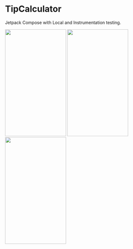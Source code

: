 # TipCalculator
Jetpack Compose with Local and Instrumentation testing.

<img src="https://user-images.githubusercontent.com/74100292/205220821-d9ac2dc8-117a-48b5-86da-e91fc1a48899.jpeg" width="200" height="350"> <img src="https://user-images.githubusercontent.com/74100292/205220820-119c4ae3-8f0f-49b6-aef5-588a4239fdf3.jpeg" width="200" height="350"> <img src="https://user-images.githubusercontent.com/74100292/205220814-4eef385a-8d39-46ec-938d-9f0f998dbe4a.jpeg" width="200" height="350"> 

